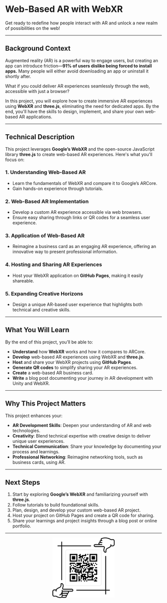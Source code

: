 # **Web-Based AR with WebXR**

Get ready to redefine how people interact with AR and unlock a new realm of possibilities on the web!

---

## **Background Context**

Augmented reality (AR) is a powerful way to engage users, but creating an app can introduce friction—**91% of users dislike being forced to install apps.** Many people will either avoid downloading an app or uninstall it shortly after.

What if you could deliver AR experiences seamlessly through the web, accessible with just a browser?

In this project, you will explore how to create immersive AR experiences using **WebXR** and **three.js**, eliminating the need for dedicated apps. By the end, you'll have the skills to design, implement, and share your own web-based AR applications.

---

## **Technical Description**

This project leverages **Google’s WebXR** and the open-source JavaScript library **three.js** to create web-based AR experiences. Here's what you'll focus on:

### **1. Understanding Web-Based AR**
- Learn the fundamentals of WebXR and compare it to Google’s ARCore.
- Gain hands-on experience through tutorials.

### **2. Web-Based AR Implementation**
- Develop a custom AR experience accessible via web browsers.
- Ensure easy sharing through links or QR codes for a seamless user experience.

### **3. Application of Web-Based AR**
- Reimagine a business card as an engaging AR experience, offering an innovative way to present professional information.

### **4. Hosting and Sharing AR Experiences**
- Host your WebXR application on **GitHub Pages**, making it easily shareable.

### **5. Expanding Creative Horizons**
- Design a unique AR-based user experience that highlights both technical and creative skills.

---

## **What You Will Learn**

By the end of this project, you’ll be able to:

- **Understand** how **WebXR** works and how it compares to ARCore.
- **Develop** web-based AR experiences using WebXR and **three.js**.
- **Host** and share your WebXR projects using **GitHub Pages**.
- **Generate QR codes** to simplify sharing your AR experiences.
- **Create** a web-based AR business card.
- **Write** a blog post documenting your journey in AR development with Unity and WebXR.

---

## **Why This Project Matters**

This project enhances your:

- **AR Development Skills**: Deepen your understanding of AR and web technologies.
- **Creativity**: Blend technical expertise with creative design to deliver unique user experiences.
- **Technical Communication**: Share your knowledge by documenting your process and learnings.
- **Professional Networking**: Reimagine networking tools, such as business cards, using AR.

---

## **Next Steps**

1. Start by exploring **Google’s WebXR** and familiarizing yourself with **three.js**.
2. Follow tutorials to build foundational skills.
3. Plan, design, and develop your custom web-based AR project.
4. Host your project on GitHub Pages and create a QR code for sharing.
5. Share your learnings and project insights through a blog post or online portfolio.

---

<p align="center">
  <img src="assets/AR_Card.png" alt="QR Code" width="200"/>
</p>
